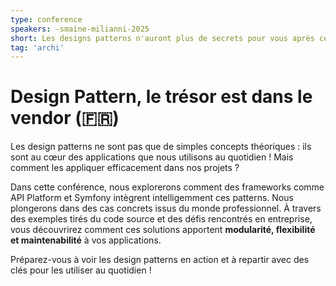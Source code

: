 ```yaml
---
type: conference
speakers: -smaine-milianni-2025
short: Les designs patterns n'auront plus de secrets pour vous après cette conférence.
tag: 'archi'
---
```


# Design Pattern, le trésor est dans le vendor (🇫🇷)

Les design patterns ne sont pas que de simples concepts théoriques : ils sont au cœur des applications que nous utilisons au quotidien ! Mais comment les appliquer efficacement dans nos projets&nbsp;?

Dans cette conférence, nous explorerons comment des frameworks comme API Platform et Symfony intègrent intelligemment ces patterns. Nous plongerons dans des cas concrets issus du monde professionnel. À travers des exemples tirés du code source et des défis rencontrés en entreprise, vous découvrirez comment ces solutions apportent **modularité, flexibilité et maintenabilité** à vos applications.

Préparez-vous à voir les design patterns en action et à repartir avec des clés pour les utiliser au quotidien !

